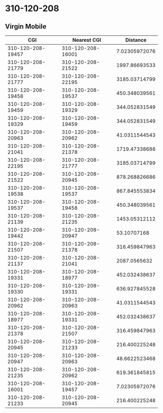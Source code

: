 # 310-120-208
## Virgin Mobile


| CGI | Nearest CGI | Distance |
|-----|-------------|----------|
| 310-120-208-19457 | 310-120-208-16001 | 7.02305972076 |
| 310-120-208-21779 | 310-120-208-21522 | 1997.86693533 |
| 310-120-208-21777 | 310-120-208-22195 | 3185.03714799 |
| 310-120-208-19458 | 310-120-208-19537 | 450.348039561 |
| 310-120-208-19459 | 310-120-208-19329 | 344.052831549 |
| 310-120-208-19329 | 310-120-208-19459 | 344.052831549 |
| 310-120-208-20963 | 310-120-208-20962 | 41.0311544543 |
| 310-120-208-21041 | 310-120-208-21378 | 1719.47338688 |
| 310-120-208-22195 | 310-120-208-21777 | 3185.03714799 |
| 310-120-208-21522 | 310-120-208-20945 | 878.268826686 |
| 310-120-208-19538 | 310-120-208-19537 | 867.845553834 |
| 310-120-208-19537 | 310-120-208-19458 | 450.348039561 |
| 310-120-208-21139 | 310-120-208-21235 | 1453.05312112 |
| 310-120-208-19442 | 310-120-208-20947 | 53.10707168 |
| 310-120-208-21507 | 310-120-208-21378 | 316.459847963 |
| 310-120-208-21137 | 310-120-208-21041 | 2087.0565632 |
| 310-120-208-19331 | 310-120-208-18977 | 452.032438637 |
| 310-120-208-19330 | 310-120-208-19331 | 636.927845528 |
| 310-120-208-20962 | 310-120-208-20963 | 41.0311544543 |
| 310-120-208-18977 | 310-120-208-19331 | 452.032438637 |
| 310-120-208-21378 | 310-120-208-21507 | 316.459847963 |
| 310-120-208-20945 | 310-120-208-21233 | 216.400225248 |
| 310-120-208-20947 | 310-120-208-20963 | 48.6622523468 |
| 310-120-208-21235 | 310-120-208-20962 | 619.361845815 |
| 310-120-208-16001 | 310-120-208-19457 | 7.02305972076 |
| 310-120-208-21233 | 310-120-208-20945 | 216.400225248 |
